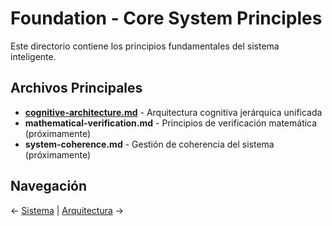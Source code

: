 # Foundation - Core System Principles

Este directorio contiene los principios fundamentales del sistema inteligente.

## Archivos Principales

- **[cognitive-architecture.md](./cognitive-architecture.md)** - Arquitectura cognitiva jerárquica unificada
- **mathematical-verification.md** - Principios de verificación matemática (próximamente)
- **system-coherence.md** - Gestión de coherencia del sistema (próximamente)

## Navegación

← [Sistema](../README.md) | [Arquitectura](../architecture/README.md) →